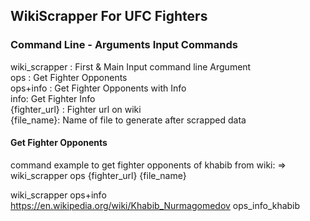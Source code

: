 ## WikiScrapper For UFC Fighters

### Command Line - Arguments Input Commands

wiki_scrapper : First & Main Input command line Argument <br>
ops : Get Fighter Opponents <br>
ops+info : Get Fighter Opponents with Info <br>
info: Get Fighter Info <br>
{fighter_url} : Fighter url on wiki <br>
{file_name}: Name of file to generate after scrapped data

#### Get Fighter Opponents

command example to get fighter opponents of khabib from wiki:
=> wiki_scrapper ops {fighter_url} {file_name}

wiki_scrapper ops+info https://en.wikipedia.org/wiki/Khabib_Nurmagomedov ops_info_khabib
